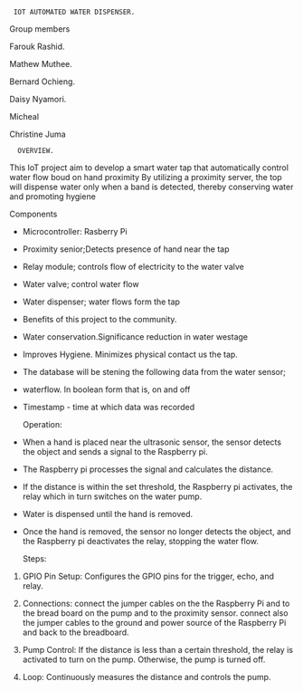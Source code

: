      IOT AUTOMATED WATER DISPENSER.

Group members

Farouk Rashid.

Mathew Muthee.

Bernard Ochieng.

Daisy Nyamori.

Micheal

Christine Juma

      OVERVIEW.
This IoT project aim to develop a smart water tap that automatically control water flow boud on hand proximity By utilizing a proximity server, the top will dispense water only when a band is detected, thereby conserving water and promoting hygiene

Components

* Microcontroller: Rasberry Pi

* Proximity senior;Detects presence of hand near the tap

* Relay module; controls flow of electricity to the water valve

* Water valve; control water flow

* Water dispenser; water flows form the tap

* Benefits of this project to the community.

* Water conservation.Significance reduction in water westage

* Improves Hygiene. Minimizes physical contact us the tap.

* The database will be stening the following data from the water sensor;

* waterflow. In boolean form that is, on and off

* Timestamp - time at which data was recorded

   Operation:

* When a hand is placed near the ultrasonic sensor, the sensor detects the object and sends a signal to the Raspberry pi.
   
* The Raspberry pi processes the signal and calculates the distance.
   
* If the distance is within the set threshold, the Raspberry pi activates, the relay which in turn switches on the water pump.
  
* Water is dispensed until the hand is removed.
  
* Once the hand is removed, the sensor no longer detects the object, and the Raspberry pi deactivates the relay, stopping the water flow.

    Steps:
1. GPIO Pin Setup: Configures the GPIO pins for the trigger, echo, and relay.

2. Connections: connect the jumper cables on the the Raspberry Pi and to the bread board on the pump and to the proximity sensor.
   connect also the jumper cables to the ground and power source of the Raspberry Pi and back to the breadboard.
   
3. Pump Control: If the distance is less than a certain threshold, the relay is activated to turn on the pump. Otherwise, the pump is turned off.
   
4. Loop: Continuously measures the distance and controls the pump.
  
